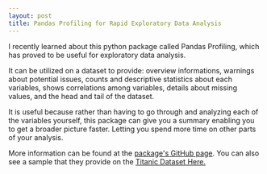 ```yaml
---
layout: post
title: Pandas Profiling for Rapid Exploratory Data Analysis
---
```


I recently learned about this python package called Pandas Profiling, which has proved to be useful for exploratory data analysis. 

It can be utilized on a dataset to provide: overview informations, warnings about potential issues, counts and descriptive statistics about each variables, shows correlations among variables, details about missing values, and the head and tail of the dataset.

It is useful because rather than having to go through and analyzing each of the variables yourself, this package can give you a summary enabling you to get a broader picture faster. Letting you spend more time on other parts of your analysis.

More information can be found at the [package's GitHub page](https://github.com/pandas-profiling/pandas-profiling). You can also see a sample that they provide on the [Titanic Dataset Here.](https://pandas-profiling.github.io/pandas-profiling/examples/titanic/titanic_report.html) 